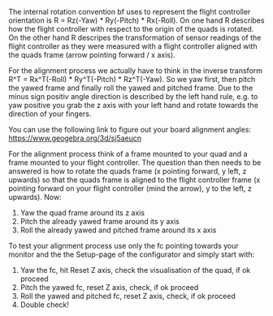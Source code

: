The internal rotation convention bf uses to represent the flight controller orientation is R = Rz(-Yaw) * Ry(-Pitch) * Rx(-Roll). On one hand R describes how the flight controller with respect to the origin of the quads is rotated. On the other hand R descripes the transformation of sensor readings of the flight controller as they were measured with a flight controller aligned with the quads frame (arrow pointing forward / x axis).

For the alignment process we actually have to think in the inverse transform R^T = Rx^T(-Roll) * Ry^T(-Pitch) *  Rz^T(-Yaw). So we yaw first, then pitch the yawed frame and finally roll the yawed and pitched frame. Due to the minus sign positiv angle direction is described by the left hand rule, e.g. to yaw positive you grab the z axis with your left hand and rotate towards the direction of your fingers.

You can use the following link to figure out your board alignment angles: https://www.geogebra.org/3d/sj5aeucn

For the alignment process think of a frame mounted to your quad and a frame mounted to your flight controller. The question than then needs to be answered is how to rotate the quads frame (x pointing forward, y left, z upwards) so that the quads frame is aligned to the flight controller frame (x pointing forward on your flight controller (mind the arrow), y to the left, z upwards). Now:
1. Yaw the quad frame around its z axis
2. Pitch the already yawed frame around its y axis
3. Roll the already yawed and pitched frame around its x axis

To test your alignment process use only the fc pointing towards your monitor and the the Setup-page of the configurator and simply start with:
1. Yaw the fc, hit Reset Z axis, check the visualisation of the quad, if ok proceed
2. Pitch the yawed fc, reset Z axis, check, if ok proceed
3. Roll the yawed and pitched fc, reset Z axis, check, if ok proceed
4. Double check!